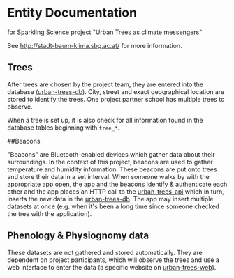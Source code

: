 # Entity Documentation

for Sparkling Science project "Urban Trees as climate messengers"

See http://stadt-baum-klima.sbg.ac.at/ for more information.

## Trees

After trees are chosen by the project team, they are entered into the database ([urban-trees-db](https://github.com/laurenzfiala/urban-trees-db)). City, street and exact geographical location are stored to identify the trees. One project partner school has multiple trees to observe.

When a tree is set up, it is also check for all information found in the database tables beginning with `tree_*`.

##Beacons

"Beacons" are Bluetooth-enabled devices which gather data about their surroundings. In the context of this project, beacons are used to gather temperature and humidity information. These beacons are put onto trees and store their data in a set interval. When someone walks by with the appropriate app open, the app and the beacons identify & authenticate each other and the app places an HTTP call to the [urban-trees-api](https://github.com/laurenzfiala/urban-trees-api) which in turn, inserts the new data in the [urban-trees-db](https://github.com/laurenzfiala/urban-trees-db). The app may insert multiple datasets at once (e.g. when it's been a long time since someone checked the tree with the application).

## Phenology & Physiognomy data

These datasets are not gathered and stored automatically. They are dependent on project participants, which will observe the trees and use a web interface to enter the data (a specific website on [urban-trees-web](https://github.com/laurenzfiala/urban-trees-web)).